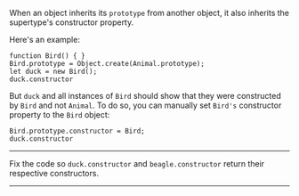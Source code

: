 <div class="challenge-instructions object-oriented-programming"><div><section id="description">
<p>When an object inherits its <code>prototype</code> from another object, it also inherits the supertype's constructor property.</p>
<p>Here's an example:</p>
<pre class="language-js"><code class="language-js"><span class="token keyword">function</span> <span class="token function">Bird</span><span class="token punctuation">(</span><span class="token punctuation">)</span> <span class="token punctuation">{</span> <span class="token punctuation">}</span>
<span class="token class-name">Bird</span><span class="token punctuation">.</span>prototype <span class="token operator">=</span> Object<span class="token punctuation">.</span><span class="token function">create</span><span class="token punctuation">(</span><span class="token class-name">Animal</span><span class="token punctuation">.</span>prototype<span class="token punctuation">)</span><span class="token punctuation">;</span>
<span class="token keyword">let</span> duck <span class="token operator">=</span> <span class="token keyword">new</span> <span class="token class-name">Bird</span><span class="token punctuation">(</span><span class="token punctuation">)</span><span class="token punctuation">;</span>
duck<span class="token punctuation">.</span>constructor
</code></pre>
<p>But <code>duck</code> and all instances of <code>Bird</code> should show that they were constructed by <code>Bird</code> and not <code>Animal</code>. To do so, you can manually set <code>Bird's</code> constructor property to the <code>Bird</code> object:</p>
<pre class="language-js"><code class="language-js"><span class="token class-name">Bird</span><span class="token punctuation">.</span>prototype<span class="token punctuation">.</span>constructor <span class="token operator">=</span> Bird<span class="token punctuation">;</span>
duck<span class="token punctuation">.</span>constructor
</code></pre>
</section></div><hr/><div><section id="instructions">
<p>Fix the code so <code>duck.constructor</code> and <code>beagle.constructor</code> return their respective constructors.</p>
</section></div><hr/></div>